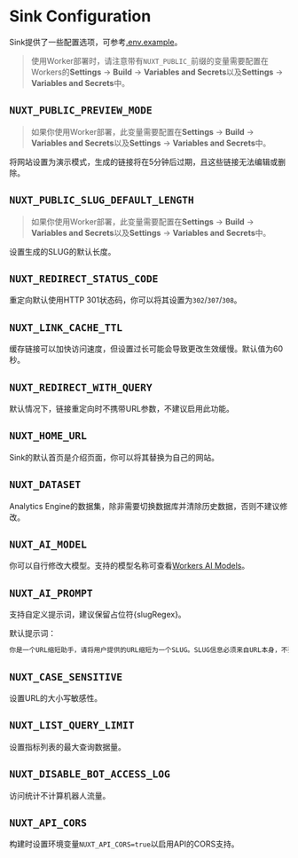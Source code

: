 # Sink Configuration

Sink提供了一些配置选项，可参考[.env.example](../.env.example)。

> 使用Worker部署时，请注意带有`NUXT_PUBLIC_`前缀的变量需要配置在Workers的**Settings** -> **Build** -> **Variables and Secrets**以及**Settings** -> **Variables and Secrets**中。

## `NUXT_PUBLIC_PREVIEW_MODE`

> 如果你使用Worker部署，此变量需要配置在**Settings** -> **Build** -> **Variables and Secrets**以及**Settings** -> **Variables and Secrets**中。

将网站设置为演示模式，生成的链接将在5分钟后过期，且这些链接无法编辑或删除。

## `NUXT_PUBLIC_SLUG_DEFAULT_LENGTH`

> 如果你使用Worker部署，此变量需要配置在**Settings** -> **Build** -> **Variables and Secrets**以及**Settings** -> **Variables and Secrets**中。

设置生成的SLUG的默认长度。

## `NUXT_REDIRECT_STATUS_CODE`

重定向默认使用HTTP 301状态码，你可以将其设置为`302`/`307`/`308`。

## `NUXT_LINK_CACHE_TTL`

缓存链接可以加快访问速度，但设置过长可能会导致更改生效缓慢。默认值为60秒。

## `NUXT_REDIRECT_WITH_QUERY`

默认情况下，链接重定向时不携带URL参数，不建议启用此功能。

## `NUXT_HOME_URL`

Sink的默认首页是介绍页面，你可以将其替换为自己的网站。

## `NUXT_DATASET`

Analytics Engine的数据集，除非需要切换数据库并清除历史数据，否则不建议修改。

## `NUXT_AI_MODEL`

你可以自行修改大模型。支持的模型名称可查看[Workers AI Models](https://developers.cloudflare.com/workers-ai/models/#text-generation)。

## `NUXT_AI_PROMPT`

支持自定义提示词，建议保留占位符{slugRegex}。

默认提示词：

```txt
你是一个URL缩短助手，请将用户提供的URL缩短为一个SLUG。SLUG信息必须来自URL本身，不要做任何假设。SLUG应易于人类阅读，不超过三个单词，且可通过正则表达式{slugRegex}验证。只返回最佳结果，格式必须为JSON，参考{"slug": "example-slug"}
```

## `NUXT_CASE_SENSITIVE`

设置URL的大小写敏感性。

## `NUXT_LIST_QUERY_LIMIT`

设置指标列表的最大查询数据量。

## `NUXT_DISABLE_BOT_ACCESS_LOG`

访问统计不计算机器人流量。

## `NUXT_API_CORS`

构建时设置环境变量`NUXT_API_CORS=true`以启用API的CORS支持。
